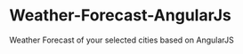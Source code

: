 Weather-Forecast-AngularJs
=================================

Weather Forecast of your selected cities based on AngularJS
